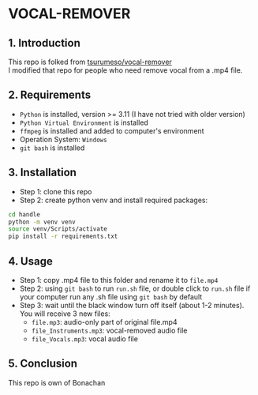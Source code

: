 # VOCAL-REMOVER
## 1. Introduction
This repo is folked from [tsurumeso/vocal-remover](https://github.com/tsurumeso/vocal-remover)  
I modified that repo for people who need remove vocal from a .mp4 file.  
## 2. Requirements
+ `Python` is installed, version >= 3.11 (I have not tried with older version)  
+ `Python Virtual Environment` is installed  
+ `ffmpeg` is installed and added to computer's environment  
+ Operation System: `Windows`  
+ `git bash` is installed  
## 3. Installation
+ Step 1: clone this repo  
+ Step 2: create python venv and install required packages:
```bash
cd handle
python -m venv venv
source venv/Scripts/activate
pip install -r requirements.txt
```
## 4. Usage
- Step 1: copy .mp4 file to this folder and rename it to `file.mp4`  
- Step 2: using `git bash` to run `run.sh` file, or double click to `run.sh` file if your computer run any .sh file using `git bash` by default  
- Step 3: wait until the black window turn off itself (about 1-2 minutes). You will receive 3 new files:  
    - `file.mp3`: audio-only part of original file.mp4  
    - `file_Instruments.mp3`: vocal-removed audio file  
    - `file_Vocals.mp3`: vocal audio file  
## 5. Conclusion
This repo is own of Bonachan  

